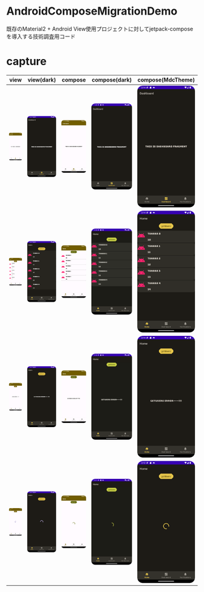  # AndroidComposeMigrationDemo
既存のMaterial2 + Android View使用プロジェクトに対してjetpack-composeを導入する技術調査用コード

# capture

| view                                               | view(dark)                                              | compose                                               | compose(dark)                                            | compose(MdcTheme)                                                   |
|----------------------------------------------------|---------------------------------------------------------|-------------------------------------------------------|----------------------------------------------------------|---------------------------------------------------------------------|
| <img src="./capture/view_dashboard.png" width=320> | <img src="./capture/view_dashboard_dark.png" width=320> | <img src="./capture/compose_dashboard.png" width=320> | <img src="./capture/view_dashboard_dark.png" width=320>  | <img src="./capture/compose_dashboard_dark_MdcTheme.png" width=320> |
| <img src="./capture/view_data.png" width=320>      | <img src="./capture/view_data_dark.png" width=320>      | <img src="./capture/compose_data.png" width=320>      | <img src="./capture/compose_data_dark.png" width=320>    | <img src="./capture/compose_data_dark_MdcTheme.png" width=320>           |
| <img src="./capture/view_error.png" width=320>     | <img src="./capture/view_error_dark.png" width=320>     | <img src="./capture/compose_error.png" width=320>     | <img src="./capture/compose_error_dark.png" width=320>   | <img src="./capture/compose_error_dark_MdcTheme.png" width=320>          |
| <img src="./capture/view_loading.png" width=320>   | <img src="./capture/view_loading_dark.png" width=320>   | <img src="./capture/compose_loading.png" width=320>   | <img src="./capture/compose_loading_dark.png" width=320> | <img src="./capture/compose_loading_dark_MdcTheme.png" width=320>        |
